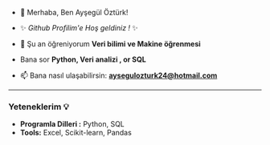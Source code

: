 - 👋 Merhaba, Ben Ayşegül Öztürk!
- ✨ _Github Profilim'e Hoş geldiniz !_ ✨ 

- 🌱 Şu an öğreniyorum **Veri bilimi ve Makine öğrenmesi**
  

-  Bana sor  **Python, Veri analizi , or SQL**

-  📫 Bana nasıl ulaşabilirsin: **[aysegulozturk24@hotmail.com](mailto:aysegulozturk2406@hotmail.com)**


  ---

  ### Yeteneklerim 💡  
- **Programla Dilleri :** Python, SQL  
- **Tools:**  Excel, Scikit-learn, Pandas  

